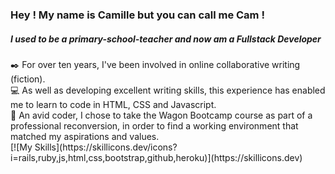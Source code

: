 <h3>Hey ! My name is Camille but you can call me Cam !</h3>
<h5>I used to be a primary-school-teacher and now am a Fullstack Developer</h5>
✒️ For over ten years, I've been involved in online collaborative writing (fiction).<br>
💻 As well as developing excellent writing skills, this experience has enabled me to learn to code in HTML, CSS and Javascript.<br>
🚂 An avid coder, I chose to take the Wagon Bootcamp course as part of a professional reconversion, in order to find a working environment that matched my aspirations and values.<br>
[![My Skills](https://skillicons.dev/icons?i=rails,ruby,js,html,css,bootstrap,github,heroku)](https://skillicons.dev)
